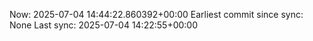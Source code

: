 Now: 2025-07-04 14:44:22.860392+00:00 Earliest commit since sync: None Last sync: 2025-07-04 14:22:55+00:00
